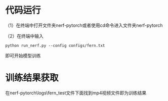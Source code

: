 #  代码运行

（1）在终端中打开文件夹nerf-pytorch或者使用cd命令进入文件夹nerf-pytorch

（2）在终端中输入

`python run_nerf.py --config configs/fern.txt`

即可开始模型训练

#  训练结果获取

在nerf-pytorch\logs\fern_test文件下面找到mp4视频文件即为训练结果
